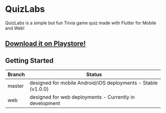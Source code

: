 # QuizLabs 

QuizLabs is a simple but fun Trivia game quiz made with Flutter for Mobile and Web!

## [Download it on Playstore!](https://play.google.com/store/apps/details?id=com.henriquedalmora.quizlabsmock&hl=pt_BR)

## Getting Started


Branch       | Status
------------ | -------------
master | designed for mobile Android/iOS deployments - Stable (v1.0.0)
web | designed for web deployments - Currently in development
